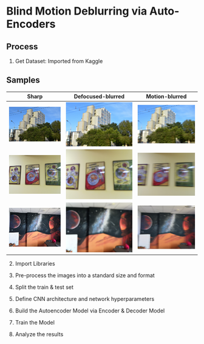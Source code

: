 # Blind Motion Deblurring via Auto-Encoders

## Process

1. Get Dataset: Imported from Kaggle

## Samples

|Sharp     | Defocused-blurred | Motion-blurred |
|-----------|-------|-------|
|![106 Sharp](/samples/106_NIKON-D3400-35MM_S.JPG)| ![106 Defocused](/samples/106_NIKON-D3400-35MM_F.JPG)| ![106 Motion](/samples/106_NIKON-D3400-35MM_M.JPG)|
|![176 Sharp](/samples/176_HONOR-7X_S.jpg)| ![176 Defocused](/samples/176_HONOR-7X_F.jpg)| ![176 Motion](/samples/176_HONOR-7X_M.jpg)|
|![180 Sharp](/samples/180_HONOR-10_S.jpg)| ![180 Defocused](/samples/180_HONOR-10_F.jpg)| ![180 Motion](/samples/180_HONOR-10_M.jpg)|


2. Import Libraries

3. Pre-process the images into a standard size and format


4. Split the train & test set


5. Define CNN architecture and network hyperparameters


6. Build the Autoencoder Model via Encoder & Decoder Model


7. Train the Model


8. Analyze the results
